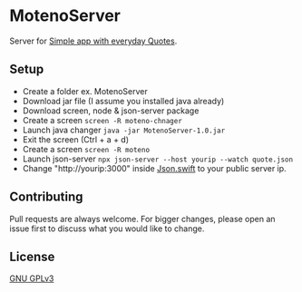 # MotenoServer
Server for [Simple app with everyday Quotes](https://github.com/shadoweG/Moteno).

## Setup
- Create a folder ex. MotenoServer
- Download jar file (I assume you installed java already)
- Download screen, node & json-server package
- Create a screen `screen -R moteno-chnager`
- Launch java changer `java -jar MotenoServer-1.0.jar`
- Exit the screen (Ctrl + a + d)
- Create a screen `screen -R moteno`
- Launch json-server `npx json-server --host yourip --watch quote.json`
- Change "http://yourip:3000" inside [Json.swift](https://github.com/shadoweG/Moteno/blob/main/Moteno/Json.swift) to your public server ip.

## Contributing
Pull requests are always welcome. For bigger changes, please open an issue first to discuss what you would like to change.

## License
[GNU GPLv3](https://choosealicense.com/licenses/gpl-3.0/)
